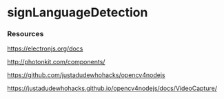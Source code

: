 # signLanguageDetection



### Resources
https://electronjs.org/docs

http://photonkit.com/components/

https://github.com/justadudewhohacks/opencv4nodejs

https://justadudewhohacks.github.io/opencv4nodejs/docs/VideoCapture/
